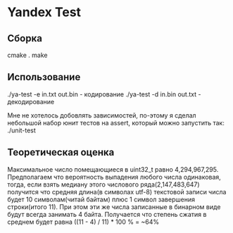 # Yandex Test

## Сборка

cmake .
make

## Использование

./ya-test -e in.txt out.bin - кодирование
./ya-test -d in.bin out.txt - декодирование

Мне не хотелось добовлять зависимостей, по-этому я сделал небольшой набор юнит тестов на assert,
который можно запустить так:
./unit-test 

## Теоретическая оценка

Максимальное число помещающиеся в uint32_t равно 4,294,967,295. Предполагаем что вероятность выпадения любого числа одинаковая,
тогда, если взять медиану этого числового ряда(2,147,483,647) получится что средняя длина(в символах utf-8) текстовой записи числа
будет 10 символам(читай байтам) плюс 1 символ завершения строки(итого 11). При этом эти же числа записанные в бинарном виде будут всегда
занимать 4 байта. Получается что степень сжатия в среднем будет равна ((11 - 4) / 11) * 100 % = ~64%

